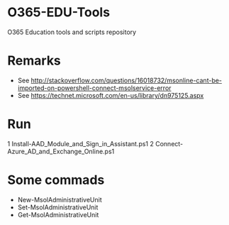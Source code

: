 # O365-EDU-Tools
O365 Education tools and scripts repository

# Remarks
  + See <http://stackoverflow.com/questions/16018732/msonline-cant-be-imported-on-powershell-connect-msolservice-error>
  + See <https://technet.microsoft.com/en-us/library/dn975125.aspx>

# Run
  1 Install-AAD_Module_and_Sign_in_Assistant.ps1
  2 Connect-Azure_AD_and_Exchange_Online.ps1

# Some commads
  + New-MsolAdministrativeUnit
  + Set-MsolAdministrativeUnit
  + Get-MsolAdministrativeUnit
